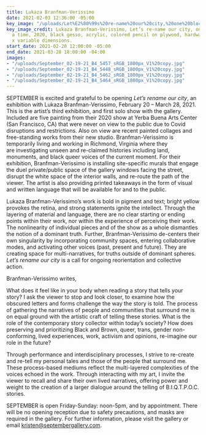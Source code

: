 ```yaml
---
title: Lukaza Branfman-Verissimo
date: 2021-02-03 12:36:00 -05:00
key_image: "/uploads/Let%E2%80%99s%20re-name%20our%20city,%20one%20block%20at%20a%20time(sideA)%20copy.jpg"
key_image_credit: Lukaza Branfman-Verissimo, Let’s re-name our city, one block at
  a time, 2020, black gesso, acrylic, colored pencil on plywood, hardware, 48 x 24
  x variable dimensions.
start_date: 2021-02-20 12:00:00 -05:00
end_date: 2021-03-28 18:00:00 -04:00
images:
- "/uploads/September_02-19-21_B4_5457_sRGB_1800px_V1%20copy.jpg"
- "/uploads/September_02-19-21_B4_5448_sRGB_1800px_V1%20copy.jpg"
- "/uploads/September_02-19-21_B4_5462_sRGB_1800px_V1%20copy.jpg"
- "/uploads/September_02-19-21_B4_5464_sRGB_1800px_V1%20copy.jpg"
---
```


SEPTEMBER is excited and grateful to be opening *Let’s rename our city*, an exhibition with Lukaza Branfman-Verissimo, February 20 – March 28, 2021. This is the artist’s third exhibition, and first solo show with the gallery. Included are five painting from their 2020 show at Yerba Buena Arts Center (San Francisco, CA) that were never on view to the public due to Covid disruptions and restrictions. Also on view are recent painted collages and free-standing works from their new studio. Branfman-Verissimo is temporarily living and working in Richmond, Virginia where they are investigating unseen and re-claimed histories including land, monuments, and black queer voices of the current moment. For their exhibition, Branfman-Verissimo is installing site-specific murals that engage the duel private/public space of the gallery windows facing the street, disrupt the white space of the interior walls, and re-route the path of the viewer. The artist is also providing printed takeaways in the form of visual and written language that will be available for and to the public.

Lukaza Branfman-Verissimo’s work is bold in pigment and text; bright yellow provokes the retina, and strong statements ignite the intellect. Through the layering of material and language, there are no clear starting or ending points within their work, nor within the experience of perceiving their work. The nonlinearity of individual pieces and of the show as a whole dismantles the notion of a dominant truth. Further, Branfman-Verissimo de-centers their own singularity by incorporating community spaces, entering collaborative modes, and activating other voices (past, present and future). They are creating space for multi-narratives, for truths outside of dominant spheres. *Let’s rename our city* is a call for ongoing reorientation and collective action.

Branfman-Verissimo writes,

What does it feel like in your body when reading a story that tells your story? I ask the viewer to stop and look closer, to examine how the obscured letters and forms challenge the way the story is told. The process of gathering the narratives of people and communities that surround me is on equal ground with the artistic craft of telling these stories. What is the role of the contemporary story collector within today’s society? How does preserving and prioritizing Black and Brown, queer, trans, gender non-conforming, lived experiences, work, activism and opinions, re-imagine our role in the future?


Through performance and interdisciplinary processes, I strive to re-create and re-tell my personal tales and those of the people that surround me. These process-based mediums reflect the multi-layered complexities of the voices echoed in the work. Through interacting with my art, I invite the viewer to recall and share their own lived narratives, offering power and weight to the creation of a larger dialogue around the telling of B.I.Q.T.P.O.C. stories.

SEPTEMBER is open Friday-Sunday: noon-5pm, and by appointment. There will be no opening reception due to safety precautions, and masks are required in the gallery. For further information, please visit the gallery or email kristen@septembergallery.com.